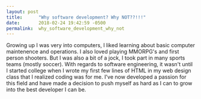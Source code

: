 ```yaml
---
layout: post
title:      "Why software development? Why NOT??!!!"
date:       2018-02-24 19:42:59 -0500
permalink:  why_software_development_why_not
---
```



Growing up I was very into computers, I liked learning about basic computer maintenence and operations. I also loved playing MMORPG's and first person shooters. But I was also a bit of a jock, I took part in many sports teams (mostly soccer). With regards to software engineering, it wasn't until I started college when I wrote my first few lines of HTML in my web design class that I realized coding was for me. I've now developed a passion for this field and have made a decision to push myself as hard as I can to grow into the best developer I can be.

 
